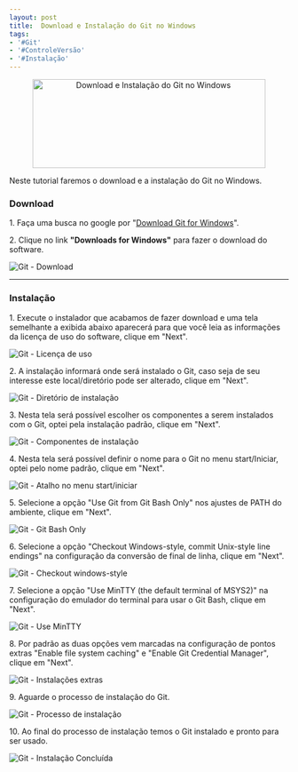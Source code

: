 ```yaml
---
layout: post
title:  Download e Instalação do Git no Windows
tags:
- '#Git'
- '#ControleVersão'
- '#Instalação'
---
```


<div style="text-align:center">
<p><img src="https://raw.githubusercontent.com/mateusbtlopes/mateusbtlopes.github.io/master/_posts/img/GitInstalacao12.png" alt="Download e Instalação do Git no Windows" height="160" width="420"/></p>
</div>

<p>Neste tutorial faremos o download e a instalação do Git no Windows.</p>

<h3 id="heading3">Download</h3>

<p>1. Faça uma busca no google por "<a href="https://git-scm.com/downloads" target="_blank">Download Git for Windows</a>".</p>

<p>2. Clique no link <strong>"Downloads for Windows"</strong> para fazer o download do software. </p>

<p><img src="https://raw.githubusercontent.com/mateusbtlopes/mateusbtlopes.github.io/master/_posts/img/GitInstalacao1.png" alt="Git - Download" /></p>

<hr/>

<h3 id="heading3">Instalação</h3>

<p>1. Execute o instalador que acabamos de fazer download e uma tela semelhante a exibida abaixo aparecerá para que você leia as informações da licença de uso do software, clique em "Next".</p>

<p><img src="https://raw.githubusercontent.com/mateusbtlopes/mateusbtlopes.github.io/master/_posts/img/GitInstalacao2.png" alt="Git - Licença de uso" /></p>

<p>2. A instalação informará onde será instalado o Git, caso seja de seu interesse este local/diretório pode ser alterado, clique em "Next".</p>

<p><img src="https://raw.githubusercontent.com/mateusbtlopes/mateusbtlopes.github.io/master/_posts/img/GitInstalacao3.png" alt="Git - Diretório de instalação" /></p>

<p>3. Nesta tela será possível escolher os componentes a serem instalados com o Git, optei pela instalação padrão, clique em "Next".</p>

<p><img src="https://raw.githubusercontent.com/mateusbtlopes/mateusbtlopes.github.io/master/_posts/img/GitInstalacao4.png" alt="Git - Componentes de instalação" /></p>

<p>4. Nesta tela será possível definir o nome para o Git no menu start/Iniciar, optei pelo nome padrão, clique em "Next".</p>

<p><img src="https://raw.githubusercontent.com/mateusbtlopes/mateusbtlopes.github.io/master/_posts/img/GitInstalacao5.png" alt="Git - Atalho no menu start/iniciar" /></p>

<p>5. Selecione a opção "Use Git from Git Bash Only" nos ajustes de PATH do ambiente, clique em "Next".</p>

<p><img src="https://raw.githubusercontent.com/mateusbtlopes/mateusbtlopes.github.io/master/_posts/img/GitInstalacao6.png" alt="Git - Git Bash Only" /></p>

<p>6. Selecione a opção "Checkout Windows-style, commit Unix-style line endings" na configuração da conversão de final de linha, clique em "Next".</p>

<p><img src="https://raw.githubusercontent.com/mateusbtlopes/mateusbtlopes.github.io/master/_posts/img/GitInstalacao7.png" alt="Git - Checkout windows-style" /></p>

<p>7. Selecione a opção "Use MinTTY (the default terminal of MSYS2)" na configuração do emulador do terminal para usar o Git Bash, clique em "Next".</p>

<p><img src="https://raw.githubusercontent.com/mateusbtlopes/mateusbtlopes.github.io/master/_posts/img/GitInstalacao8.png" alt="Git - Use MinTTY" /></p>

<p>8. Por padrão as duas opções vem marcadas na configuração de pontos extras "Enable file system caching" e "Enable Git Credential Manager", clique em "Next".</p>

<p><img src="https://raw.githubusercontent.com/mateusbtlopes/mateusbtlopes.github.io/master/_posts/img/GitInstalacao9.png" alt="Git - Instalações extras" /></p>

<p>9. Aguarde o processo de instalação do Git.</p>

<p><img src="https://raw.githubusercontent.com/mateusbtlopes/mateusbtlopes.github.io/master/_posts/img/GitInstalacao10.png" alt="Git - Processo de instalação" /></p>

<p>10. Ao final do processo de instalação temos o Git instalado e pronto para ser usado.</p>

<p><img src="https://raw.githubusercontent.com/mateusbtlopes/mateusbtlopes.github.io/master/_posts/img/GitInstalacao11.png" alt="Git - Instalação Concluída" /></p>
